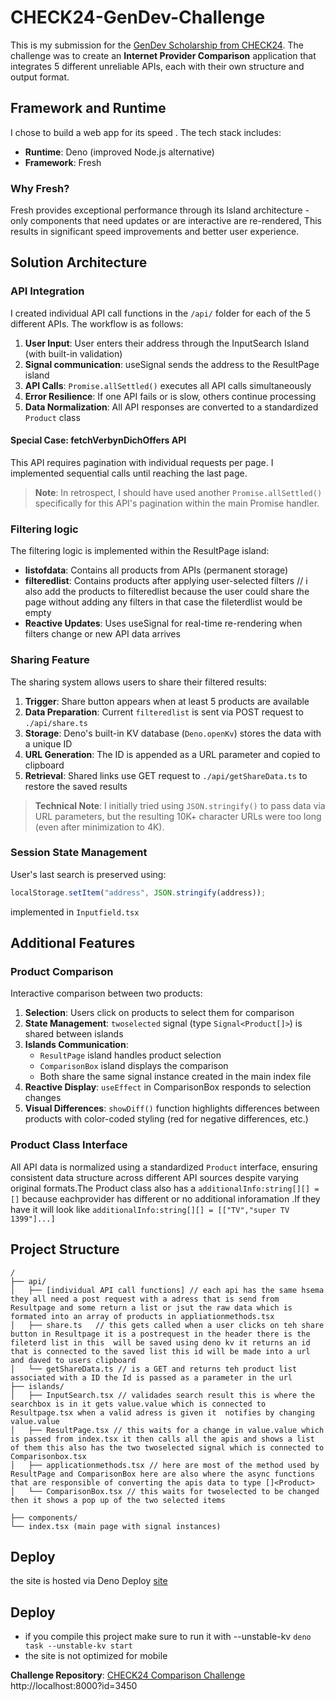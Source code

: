 # CHECK24-GenDev-Challenge

This is my submission for the [GenDev Scholarship from CHECK24](https://github.com/check24-scholarships/check24-comparison-challenge). The challenge was to create an **Internet Provider Comparison** application that integrates 5 different unreliable APIs, each with their own structure and output format.

##  Framework and Runtime

I chose to build a web app for its speed . The tech stack includes:

- **Runtime**: Deno (improved Node.js alternative)
- **Framework**: Fresh

### Why Fresh?
Fresh provides exceptional performance through its Island architecture - only components that need updates or are interactive are re-rendered,  This results in significant speed improvements and better user experience.

##  Solution Architecture

### API Integration

I created individual API call functions in the `/api/` folder for each of the 5 different APIs. The workflow is as follows:

1. **User Input**: User enters their address through the InputSearch Island (with built-in validation)
2. **Signal communication**: useSignal sends the address to the ResultPage island
3. **API Calls**: `Promise.allSettled()` executes all API calls simultaneously
4. **Error Resilience**: If one API fails or is slow, others continue processing
5. **Data Normalization**: All API responses are converted to a standardized `Product` class

#### Special Case: fetchVerbynDichOffers API
This API requires pagination with individual requests per page. I implemented sequential calls until reaching the last page. 
> **Note**: In retrospect, I should have used another `Promise.allSettled()` specifically for this API's pagination within the main Promise handler.

###  Filtering logic

The filtering logic is implemented within the ResultPage island:

- **listofdata**: Contains all products from APIs (permanent storage)
- **filteredlist**: Contains products after applying user-selected filters // i also add the products to filteredlist because the user could share the page without adding any filters in that case the fileterdlist would be empty 
- **Reactive Updates**: Uses useSignal for real-time re-rendering when filters change or new API data arrives

###  Sharing Feature

The sharing system allows users to share their filtered results:

1. **Trigger**: Share button appears when at least 5 products are available
2. **Data Preparation**: Current `filteredlist` is sent via POST request to `./api/share.ts`
3. **Storage**: Deno's built-in KV database (`Deno.openKv`) stores the data with a unique ID
4. **URL Generation**: The ID is appended as a URL parameter and copied to clipboard
5. **Retrieval**: Shared links use GET request to `./api/getShareData.ts` to restore the saved results

> **Technical Note**: I initially tried using `JSON.stringify()` to pass data via URL parameters, but the resulting 10K+ character URLs were too long (even after minimization to 4K).

###  Session State Management

User's last search is preserved using:
```javascript
localStorage.setItem("address", JSON.stringify(address));
```
implemented in `Inputfield.tsx` 

##  Additional Features

###  Product Comparison

Interactive comparison between two products:

1. **Selection**: Users click on products to select them for comparison
2. **State Management**: `twoselected` signal (type `Signal<Product[]>`) is shared between islands
3. **Islands Communication**: 
   - `ResultPage` island handles product selection
   - `ComparisonBox` island displays the comparison
   - Both share the same signal instance created in the main index file
4. **Reactive Display**: `useEffect` in ComparisonBox responds to selection changes
5. **Visual Differences**: `showDiff()` function highlights differences between products with color-coded styling (red for negative differences, etc.)

### Product Class Interface

All API data is normalized using a standardized `Product` interface, ensuring consistent data structure across different API sources despite varying original formats.The Product class also has
a  `additionalInfo:string[][] = []` because eachprovider has different or no additional inforamation .If they have it will look like `additionalInfo:string[][] = [["TV","super TV 1399"]...]`


##  Project Structure

```
/
├── api/
│   ├── [individual API call functions] // each api has the same hsema they all need a post request with a adress that is send from Resultpage and some return a list or jsut the raw data which is formated into an array of products in appliationmethods.tsx
│   ├── share.ts   // this gets called when a user clicks on teh share button in Resultpage it is a postrequest in the header there is the fileterd list in this  will be saved using deno kv it returns an id that is connected to the saved list this id will be made into a url and daved to users clipboard
│   └── getShareData.ts // is a GET and returns teh product list associated with a ID the Id is passed as a parameter in the url
├── islands/
│   ├── InputSearch.tsx // validades search result this is where the searchbox is in it gets value.value which is connected to Resultpage.tsx when a valid adress is given it  notifies by changing value.value
│   ├── ResultPage.tsx // this waits for a change in value.value which is passed from index.tsx it then calls all the apis and shows a list of them this also has the two twoselected signal which is connected to Comparisonbox.tsx 
│   ├── applicationmethods.tsx // here are most of the method used by ResultPage and ComparisonBox here are also where the async functions that are responsible of converting the apis data to type []<Product>
│   └── ComparisonBox.tsx // this waits for twoselected to be changed then it shows a pop up of the two selected items

├── components/
└── index.tsx (main page with signal instances)
```



## Deploy

the site is hosted via Deno Deploy [site]()

## Deploy
- if you compile this project make sure to run it with --unstable-kv  `deno task --unstable-kv start`
- the site is not optimized for mobile 

**Challenge Repository**: [CHECK24 Comparison Challenge]([https://github.com/check24-scholarships/check24-comparison-challenge](https://internetprovider-syjc08ymqw35.deno.dev/))
http://localhost:8000?id=3450
